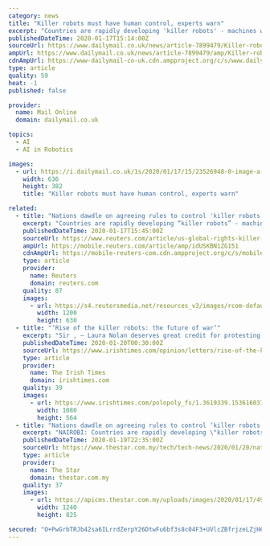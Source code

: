 ```yaml
---
category: news
title: "Killer robots must have human control, experts warn"
excerpt: "Countries are rapidly developing 'killer robots' - machines with artificial intelligence that independently kill - but are moving at a snail's pace on agreeing global rules over their use in future wars, warn technology and human rights experts. From drones and missiles to tanks and submarines, semi-autonomous weapons systems have been used for ..."
publishedDateTime: 2020-01-17T15:14:00Z
sourceUrl: https://www.dailymail.co.uk/news/article-7899479/Killer-robots-human-control-experts-warn.html
ampUrl: https://www.dailymail.co.uk/news/article-7899479/amp/Killer-robots-human-control-experts-warn.html
cdnAmpUrl: https://www-dailymail-co-uk.cdn.ampproject.org/c/s/www.dailymail.co.uk/news/article-7899479/amp/Killer-robots-human-control-experts-warn.html
type: article
quality: 59
heat: -1
published: false

provider:
  name: Mail Online
  domain: dailymail.co.uk

topics:
  - AI
  - AI in Robotics

images:
  - url: https://i.dailymail.co.uk/1s/2020/01/17/15/23526948-0-image-a-121_1579274069115.jpg
    width: 636
    height: 382
    title: "Killer robots must have human control, experts warn"

related:
  - title: "Nations dawdle on agreeing rules to control 'killer robots' in future wars"
    excerpt: "Countries are rapidly developing “killer robots” - machines with artificial intelligence (AI) that independently kill - but are moving at a snail’s pace on agreeing global rules over their use in future wars,"
    publishedDateTime: 2020-01-17T15:45:00Z
    sourceUrl: https://www.reuters.com/article/us-global-rights-killer-robots-idUSKBN1ZG151
    ampUrl: https://mobile.reuters.com/article/amp/idUSKBN1ZG151
    cdnAmpUrl: https://mobile-reuters-com.cdn.ampproject.org/c/s/mobile.reuters.com/article/amp/idUSKBN1ZG151
    type: article
    provider:
      name: Reuters
      domain: reuters.com
    quality: 87
    images:
      - url: https://s4.reutersmedia.net/resources_v3/images/rcom-default.png
        width: 1200
        height: 630
  - title: "‘Rise of the killer robots: the future of war’"
    excerpt: "Sir , – Laura Nolan deserves great credit for protesting Google’s role in the development of the US military’s artificial intelligence project Maven and for lobbying for a United Nations treaty to ban autonomous weapons (Joe Humphreys, “Rise of the killer robots: The future of war”, January 16th). Ms Nolan says she thinks that with ..."
    publishedDateTime: 2020-01-20T00:30:00Z
    sourceUrl: https://www.irishtimes.com/opinion/letters/rise-of-the-killer-robots-the-future-of-war-1.4144365
    type: article
    provider:
      name: The Irish Times
      domain: irishtimes.com
    quality: 39
    images:
      - url: https://www.irishtimes.com/polopoly_fs/1.3619339.1536160376!/image/image.jpg
        width: 1080
        height: 564
  - title: "Nations dawdle on agreeing rules to control ‘killer robots’ in future wars"
    excerpt: "NAIROBI: Countries are rapidly developing \"killer robots\" – machines with artificial intelligence (AI) that independently kill – but are moving at a snail's pace on agreeing global rules over their use in future wars, warn technology and human rights experts. From drones and missiles to tanks and submarines, semi-autonomous weapons systems ..."
    publishedDateTime: 2020-01-19T22:35:00Z
    sourceUrl: https://www.thestar.com.my/tech/tech-news/2020/01/20/nations-dawdle-on-agreeing-rules-to-control-killer-robots-in-future-wars
    type: article
    provider:
      name: The Star
      domain: thestar.com.my
    quality: 37
    images:
      - url: https://apicms.thestar.com.my/uploads/images/2020/01/17/498447.jpg
        width: 1240
        height: 825

secured: "O+PwGrbTRJb42sa6ILrrdZerpY26DtwFu6bf3s8c04F3+UVlcZBfrjzeLZjH6leN4S9PZ72Zwcm7xJQqJH5p/R/x+M0c50BZC1hxQzKLWtu4d/9LFMTBPhyqstPJ6NJ73G+W4UGUFLXEBY5qiW450zdZmCJV0Fgiku0ojz6HHCuT9qjH3hiIHQ2YbnM8unvQi3dy7OwT8rKH9YG9EsVsARjtCkX0Gtnqdqrwebm5jfYVvG3hTqXw+Xg7nc8Ei0szHiSbprGIz5fCER6P1OMW93ZeQ0NWCKaMXi52fUefkIE=;XxJK56P80cDRUbzKQ96CQQ=="
---
```



